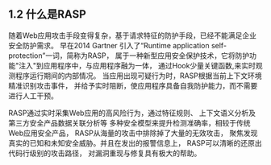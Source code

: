 ## 1.2  什么是RASP

随着Web应用攻击手段变得复杂，基于请求特征的防护手段，已经不能满足企业安全防护需求。
早在2014 Gartner 引入了“Runtime application self-protection”一词，简称为RASP，
属于一种新型应用安全保护技术，它将防护功能"注入"到应用程序中，与应用程序融为一体，
通过Hook少量关键函数,来实时观测程序运行期间的内部情况。
当应用出现可疑行为时，RASP根据当前上下文环境精准识别攻击事件，
并给予实时阻断，使应用程序具备自我防护能力，而不需要进行人工干预。

RASP通过实时采集Web应用的高风险行为，通过特征规则、
上下文语义分析及第三方安全产品数据关联分析等
多种安全模型来提升检测准确率，相较于传统 Web应用安全产品，
RASP从海量的攻击中排除掉了大量的无效攻击，
聚焦发现真实的已知和未知安全威胁。并且在发出的报警信息上，
RASP可以清晰的还原出代码行级别的攻击路径，
对漏洞重现与修复具有极大的帮助。